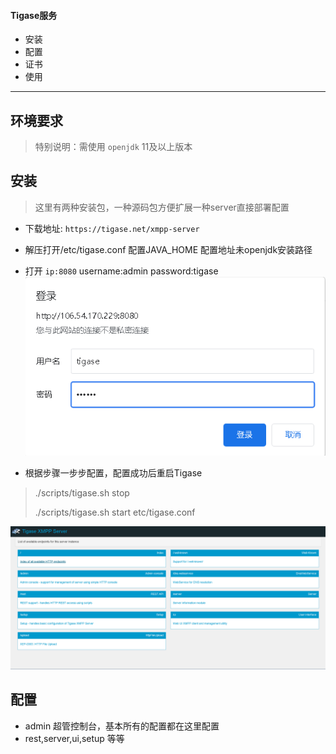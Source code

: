 #### Tigase服务
* 安装
* 配置
* 证书
* 使用

---
## 环境要求
> 特别说明：需使用 `openjdk` 11及以上版本

## 安装
> 这里有两种安装包，一种源码包方便扩展一种server直接部署配置
- 下载地址: `https://tigase.net/xmpp-server`
- 解压打开/etc/tigase.conf 配置JAVA_HOME 配置地址未openjdk安装路径
  
- 打开 `ip:8080` username:admin password:tigase
![img.png](img.png)

- 根据步骤一步步配置，配置成功后重启Tigase
> ./scripts/tigase.sh stop
>  
> ./scripts/tigase.sh start etc/tigase.conf

![img_1.png](img_1.png)


## 配置
- admin 超管控制台，基本所有的配置都在这里配置
- rest,server,ui,setup 等等